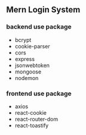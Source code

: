 ## Mern Login System

### backend use package
- bcrypt
- cookie-parser
- cors
- express
- jsonwebtoken
- mongoose
- nodemon
### frontend use package

- axios
- react-cookie
- react-router-dom
- react-toastify